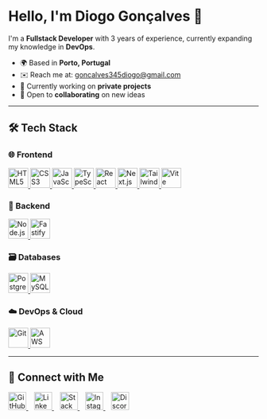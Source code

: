 # Hello, I'm Diogo Gonçalves 👋

I'm a **Fullstack Developer** with 3 years of experience, currently expanding my knowledge in **DevOps**.

- 🌍  Based in **Porto, Portugal**  
- ✉️  Reach me at: [goncalves345diogo@gmail.com](mailto:goncalves345diogo@gmail.com)  
- 🚀  Currently working on **private projects**  
- 🤝  Open to **collaborating** on new ideas  

---

## 🛠️ Tech Stack

### 🌐 Frontend

<a href="https://developer.mozilla.org/en-US/docs/Web/HTML" target="_blank">
  <img src="https://raw.githubusercontent.com/danielcranney/readme-generator/main/public/icons/skills/html5-colored.svg" width="40" alt="HTML5"/>
</a>
<a href="https://developer.mozilla.org/en-US/docs/Web/CSS" target="_blank">
  <img src="https://raw.githubusercontent.com/danielcranney/readme-generator/main/public/icons/skills/css3-colored.svg" width="40" alt="CSS3"/>
</a>
<a href="https://developer.mozilla.org/en-US/docs/Web/JavaScript" target="_blank">
  <img src="https://raw.githubusercontent.com/danielcranney/readme-generator/main/public/icons/skills/javascript-colored.svg" width="40" alt="JavaScript"/>
</a>
<a href="https://www.typescriptlang.org/" target="_blank">
  <img src="https://raw.githubusercontent.com/danielcranney/readme-generator/main/public/icons/skills/typescript-colored.svg" width="40" alt="TypeScript"/>
</a>
<a href="https://reactjs.org/" target="_blank">
  <img src="https://raw.githubusercontent.com/danielcranney/readme-generator/main/public/icons/skills/react-colored.svg" width="40" alt="React"/>
</a>
<a href="https://nextjs.org/" target="_blank">
  <img src="https://raw.githubusercontent.com/danielcranney/readme-generator/main/public/icons/skills/nextjs-colored.svg" width="40" alt="Next.js"/>
</a>
<a href="https://tailwindcss.com/" target="_blank">
  <img src="https://raw.githubusercontent.com/danielcranney/readme-generator/main/public/icons/skills/tailwindcss-colored.svg" width="40" alt="TailwindCSS"/>
</a>
<a href="https://vitejs.dev/" target="_blank">
  <img src="https://raw.githubusercontent.com/danielcranney/readme-generator/main/public/icons/skills/vite-colored.svg" width="40" alt="Vite"/>
</a>

### 🔧 Backend

<a href="https://nodejs.org/" target="_blank">
  <img src="https://raw.githubusercontent.com/danielcranney/readme-generator/main/public/icons/skills/nodejs-colored.svg" width="40" alt="Node.js"/>
</a>
<a href="https://fastify.dev/" target="_blank">
  <img src="https://avatars.githubusercontent.com/u/24939410?v=4" width="40" alt="Fastify"/>
</a>

### 🗃️ Databases

<a href="https://www.postgresql.org/" target="_blank">
  <img src="https://raw.githubusercontent.com/danielcranney/readme-generator/main/public/icons/skills/postgresql-colored.svg" width="40" alt="PostgreSQL"/>
</a>
<a href="https://www.mysql.com/" target="_blank">
  <img src="https://raw.githubusercontent.com/danielcranney/readme-generator/main/public/icons/skills/mysql-colored.svg" width="40" alt="MySQL"/>
</a>

### ☁️ DevOps & Cloud

<a href="https://git-scm.com/" target="_blank">
  <img src="https://raw.githubusercontent.com/danielcranney/readme-generator/main/public/icons/skills/git-colored.svg" width="40" alt="Git"/>
</a>
<a href="https://aws.amazon.com/" target="_blank">
  <img src="https://raw.githubusercontent.com/danielcranney/readme-generator/main/public/icons/skills/aws-colored.svg" width="40" alt="AWS"/>
</a>

---

## 📡 Connect with Me

<a href="https://github.com/anonimos-23" target="_blank">
  <img src="https://raw.githubusercontent.com/danielcranney/readme-generator/main/public/icons/socials/github.svg" width="36" alt="GitHub"/>
</a>
&nbsp;&nbsp;
<a href="https://www.linkedin.com/in/diogo-gonçalves-2b7091299" target="_blank">
  <img src="https://raw.githubusercontent.com/danielcranney/readme-generator/main/public/icons/socials/linkedin.svg" width="36" alt="LinkedIn"/>
</a>
&nbsp;&nbsp;
<a href="https://www.stackoverflow.com/users/22138571" target="_blank">
  <img src="https://raw.githubusercontent.com/danielcranney/readme-generator/main/public/icons/socials/stackoverflow.svg" width="36" alt="Stack Overflow"/>
</a>
&nbsp;&nbsp;
<a href="http://www.instagram.com/diogo.06__" target="_blank">
  <img src="https://raw.githubusercontent.com/danielcranney/readme-generator/main/public/icons/socials/instagram.svg" width="36" alt="Instagram"/>
</a>
&nbsp;&nbsp;
<a href="https:://discord.com/users/544107820887572495" target="_blank">
  <img src="https://raw.githubusercontent.com/danielcranney/readme-generator/main/public/icons/socials/discord.svg" width="36" alt="Discord"/>
</a>
